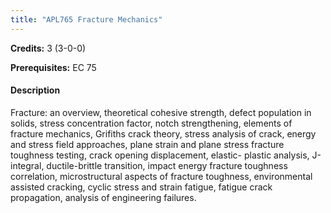 ```yaml
---
title: "APL765 Fracture Mechanics"
---
```

**Credits:** 3 (3-0-0)

**Prerequisites:** EC 75

#### Description
Fracture: an overview, theoretical cohesive strength, defect population in solids, stress concentration factor, notch strengthening, elements of fracture mechanics, Grifiths crack theory, stress analysis of crack, energy and stress field approaches, plane strain and plane stress fracture toughness testing, crack opening displacement, elastic- plastic analysis, J-integral, ductile-brittle transition, impact energy fracture toughness correlation, microstructural aspects of fracture toughness, environmental assisted cracking, cyclic stress and strain fatigue, fatigue crack propagation, analysis of engineering failures.